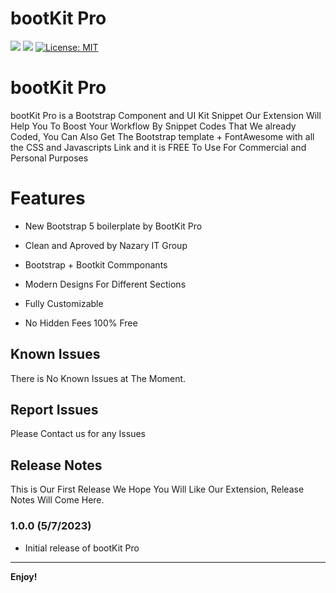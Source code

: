 # bootKit Pro

[![](https://img.shields.io/badge/Made%20by-Nazary%20IT%20Group-blue)](link)
[![](https://img.shields.io/static/v1?label=Version&message=v1.0.0&color=<COLOR>)](link)
[![License: MIT](https://img.shields.io/badge/License-MIT-yellow.svg)](https://opensource.org/licenses/MIT)

# bootKit Pro

bootKit Pro is a Bootstrap Component and UI Kit Snippet Our Extension Will Help You To Boost Your Workflow By Snippet Codes That We already Coded, You Can Also Get The Bootstrap template + FontAwesome with all the CSS and Javascripts Link and it is FREE To Use For Commercial and Personal Purposes

# Features

- New Bootstrap 5 boilerplate by BootKit Pro

- Clean and Aproved by Nazary IT Group

- Bootstrap + Bootkit Commponants

- Modern Designs For Different Sections

- Fully Customizable

- No Hidden Fees 100% Free

## Known Issues

There is No Known Issues at The Moment.

## Report Issues

Please Contact us for any Issues

## Release Notes

This is Our First Release We Hope You Will Like Our Extension, Release Notes Will Come Here.

### 1.0.0 (5/7/2023)

- Initial release of bootKit Pro

---

**Enjoy!**
